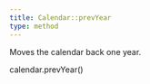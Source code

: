 ```yaml
---
title: Calendar::prevYear
type: method
---
```


Moves the calendar back one year.

<div class='spec' markdown='1'>
calendar.prevYear()
</div>
